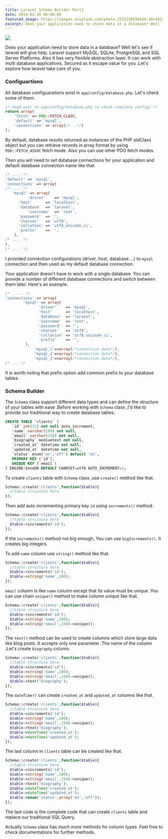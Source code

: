 ```yaml
---
title: Laravel Schema Builder Part1
date: 2014-02-28 00:00:00
featured_image: https://images.unsplash.com/photo-1531210194434-2bc4d24185a8?q=75&fm=jpg&w=1000&fit=max
excerpt: Does your application need to store data in a database? Well let's see if laravel will give help. Laravel support MySQL, SQLite, PostgreSQL and SQL Server Platforms. Also it has very flexible abstraction layer. It can work with multi database applications. Secured as it escape value for you .Let's explore how laravel take care of you.
---
```


![](https://images.unsplash.com/photo-1531210194434-2bc4d24185a8?q=75&fm=jpg&w=1000&fit=max)

Does your application need to store data in a database? Well let's see if laravel will give help. Laravel support MySQL, SQLite, PostgreSQL and SQL Server Platforms. Also it has very flexible abstraction layer. It can work with multi database applications. Secured as it escape value for you .Let's explore how laravel take care of you.

### Configuartions

All database configuarations exist in `app/config/database.php`. Let's check some of them.

```php
/* head over to app/config/database.php to check complete configs */
return array(
    'fetch' => PDO::FETCH_CLASS,
    'default' => 'mysql',
    'connections' => array(/*...*/)
);
```

By default, database results returned as instances of the PHP stdClass object but you can retrieve records in array format by using `PDO::FETCH_ASSOC` fetch mode .Also you can use other PDO fetch modes.

Then you will need to set database connections for your application and default database connection name like that.

```php
/* .... */
'default' => 'mysql',
'connections' => array(
/*......*/
   'mysql' => array(
          'driver'    => 'mysql',
	  'host'      => 'localhost',
	  'database'  => 'laravel',
          'username'  => 'root',
	  'password'  => '',
	  'charset'   => 'utf8',
	  'collation' => 'utf8_unicode_ci',
	  'prefix'    => '',
    ),
/* .... */
),
/* .... */
```

I provided connection configurations (driver, host, database ...) to `mysql` connection and then used as my default database connection.

Your application doesn't have to work with a single database. You can provide a number of different database connections and switch between them later. Here's an example.

```php
/* ..... */
'connections' => array(
	    'mysql' => array(
	           'driver'    => 'mysql',
	           'host'      => 'localhost',
	           'database'  => 'laravel',
	           'username'  => 'root',
	           'password'  => '',
	           'charset'   => 'utf8',
	           'collation' => 'utf8_unicode_ci',
	           'prefix'    => '',
	     ),
             'mysql_1'=>array(/*connection data*/),
             'mysql_2'=>array(/*connection data*/),
             'mysql_3'=>array(/*connection data*/),
/* ... */
```

It is worth noting that prefix option add common prefix to your database tables.

### Schema Builder

The `Schema` class support different data types and can define the structure of your tables with ease .Before working with `Schema` class ,I'd like to provide our traditional way to create database tables.

```sql
CREATE TABLE `clients` (
   `id` int(11) not null auto_increment,
   `name` varchar(100) not null,
   `email` varchar(150) not null,
   `biography` mediumtext not null,
   `created_at` datetime not null,
   `updated_at` datetime not null,
   `status` enum('on','off') default 'on',
   PRIMARY KEY (`id`),
   UNIQUE KEY (`email`)
) ENGINE=InnoDB DEFAULT CHARSET=utf8 AUTO_INCREMENT=1;
```

To create `clients` table with `Schema` class ,use `create()` method like that.

```php
Schema::create('clients',function($table){
  //table structure here
});
```

Then add auto incrementing primary key `id` using `increments()` method.

```php
Schema::create('clients',function($table){
  //table structure here
  $table->increments('id');
});
```

If the `increments()` method not big enough, You can use `bigIncrements()`. It  creates big integers.

To add `name` column use `string()` method like that.

```php
Schema::create('clients',function($table){
  //table structure here
  $table->increments('id');
  $table->string('name',100);
});
```

`email` column is like `name` column except that its value must be unique .You can use chain `unique()` method to make column unique like that.

```php
Schema::create('clients',function($table){
  //table structure here
  $table->increments('id');
  $table->string('name',100);
  $table->string('email',150)->unique();
});
```

The `text()` method can be used to create columns which store large data like blog posts .It accepts only one parameter .The name of the column .Let's create `biography` column.

```php
Schema::create('clients',function($table){
  //table structure here
  $table->increments('id');
  $table->string('name',100);
  $table->string('email',150)->unique();
  $table->text('biography');
});
```

The `dateTime()` can create `created_at` and `updated_at` columns like that.

```php
Schema::create('clients',function($table){
  //table structure here
  $table->increments('id');
  $table->string('name',100);
  $table->string('email',150)->unique();
  $table->text('biography');
  $table->dateTime('created_at');
  $table->dateTime('updated_at');
});
```

The last column in `clients` table can be created like that.

```php
Schema::create('clients',function($table){
  //table structure here
  $table->increments('id');
  $table->string('name',100);
  $table->string('email',150)->unique();
  $table->text('biography');
  $table->dateTime('created_at');
  $table->dateTime('updated_at');
  $table->enum('status',array('on','off'));
});
```

The last code is the complete code that can create `clients` table and replace our traditional SQL Query.

Actually `Schema` class has much more methods for column types .Feel free to check documentations for further methods.
